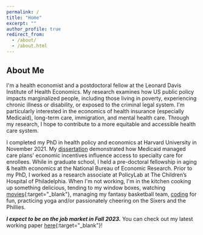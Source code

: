 ```yaml
---
permalink: /
title: "Home"
excerpt: ""
author_profile: true
redirect_from: 
  - /about/
  - /about.html
---
```


## About Me

I'm a health economist and a postdoctoral fellow at the Leonard Davis Institute of Health Economics. My research examines how US public policy impacts marginalized people, including those living in poverty, experiencing chronic illness or disability, or exposed to the criminal legal system. I'm particularly interested in the economics of health insurance (especially Medicaid), long-term care, immigration, and mental health care. Through my research, I hope to contribute to a more equitable and accessible health care system.

I completed my PhD in health policy and economics at Harvard University in November 2021. My [dissertation](https://amandakreider.github.io/dissertation/) demonstrated how Medicaid managed care plans' economic incentives influence access to specialty care for enrollees. While in graduate school, I held a pre-doctoral fellowship in aging & health economics at the National Bureau of Economic Research. Prior to my PhD, I worked as a research associate at PolicyLab at The Children’s Hospital of Philadelphia. When I'm not working, I'm in the kitchen cooking up something delicious, tending to my window boxes, watching [movies](https://letterboxd.com/amandak47/){:target="\_blank"}, managing my fantasy basketball team, [coding](https://amandakreider.github.io/side-projects/) for fun, practicing yoga and/or passionately cheering on the Sixers and the Phillies. 

***I expect to be on the job market in Fall 2023.*** You can check out my latest working paper [here](https://www.nber.org/papers/w30719){:target="\_blank"}!

